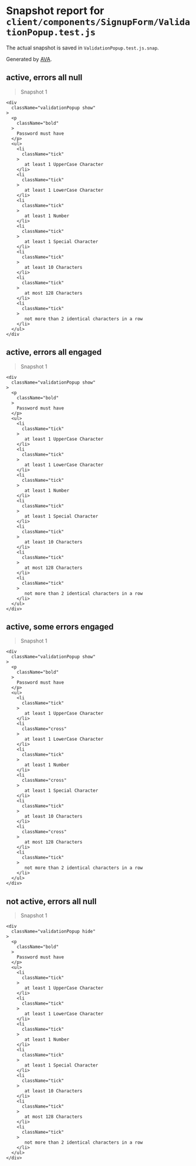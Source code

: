 # Snapshot report for `client/components/SignupForm/ValidationPopup.test.js`

The actual snapshot is saved in `ValidationPopup.test.js.snap`.

Generated by [AVA](https://ava.li).

## active, errors all null

> Snapshot 1

    <div
      className="validationPopup show"
    >
      <p
        className="bold"
      >
        Password must have
      </p>
      <ul>
        <li
          className="tick"
        >
           at least 1 UpperCase Character 
        </li>
        <li
          className="tick"
        >
           at least 1 LowerCase Character 
        </li>
        <li
          className="tick"
        >
           at least 1 Number 
        </li>
        <li
          className="tick"
        >
           at least 1 Special Character 
        </li>
        <li
          className="tick"
        >
           at least 10 Characters 
        </li>
        <li
          className="tick"
        >
           at most 128 Characters 
        </li>
        <li
          className="tick"
        >
           not more than 2 identical characters in a row 
        </li>
      </ul>
    </div

## active, errors all engaged

> Snapshot 1

    <div
      className="validationPopup show"
    >
      <p
        className="bold"
      >
        Password must have
      </p>
      <ul>
        <li
          className="tick"
        >
           at least 1 UpperCase Character 
        </li>
        <li
          className="tick"
        >
           at least 1 LowerCase Character 
        </li>
        <li
          className="tick"
        >
           at least 1 Number 
        </li>
        <li
          className="tick"
        >
           at least 1 Special Character 
        </li>
        <li
          className="tick"
        >
           at least 10 Characters 
        </li>
        <li
          className="tick"
        >
           at most 128 Characters 
        </li>
        <li
          className="tick"
        >
           not more than 2 identical characters in a row 
        </li>
      </ul>
    </div>

## active, some errors engaged

> Snapshot 1

    <div
      className="validationPopup show"
    >
      <p
        className="bold"
      >
        Password must have
      </p>
      <ul>
        <li
          className="tick"
        >
           at least 1 UpperCase Character 
        </li>
        <li
          className="cross"
        >
           at least 1 LowerCase Character 
        </li>
        <li
          className="tick"
        >
           at least 1 Number 
        </li>
        <li
          className="cross"
        >
           at least 1 Special Character 
        </li>
        <li
          className="tick"
        >
           at least 10 Characters 
        </li>
        <li
          className="cross"
        >
           at most 128 Characters 
        </li>
        <li
          className="tick"
        >
           not more than 2 identical characters in a row 
        </li>
      </ul>
    </div>

## not active, errors all null

> Snapshot 1

    <div
      className="validationPopup hide"
    >
      <p
        className="bold"
      >
        Password must have
      </p>
      <ul>
        <li
          className="tick"
        >
           at least 1 UpperCase Character 
        </li>
        <li
          className="tick"
        >
           at least 1 LowerCase Character 
        </li>
        <li
          className="tick"
        >
           at least 1 Number 
        </li>
        <li
          className="tick"
        >
           at least 1 Special Character 
        </li>
        <li
          className="tick"
        >
           at least 10 Characters 
        </li>
        <li
          className="tick"
        >
           at most 128 Characters 
        </li>
        <li
          className="tick"
        >
           not more than 2 identical characters in a row 
        </li>
      </ul>
    </div>